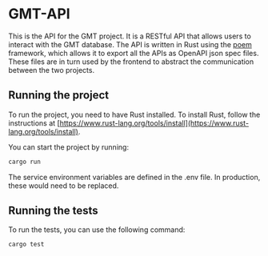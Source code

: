 # GMT-API

This is the API for the GMT project. It is a RESTful API that allows users to interact with the GMT database. The API is written in Rust using the [poem](https://crates.io/crates/poem) framework, which allows it to export all the APIs as OpenAPI json spec files. These files are in turn used by the frontend to abstract the communication between the two projects.

## Running the project

To run the project, you need to have Rust installed. To install Rust, follow the instructions at [https://www.rust-lang.org/tools/install](https://www.rust-lang.org/tools/install).

You can start the project by running:

```sh
cargo run
```

The service environment variables are defined in the .env file. In production, these would need to be replaced.

## Running the tests

To run the tests, you can use the following command:

```sh
cargo test
```